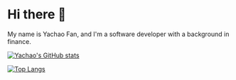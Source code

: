 # Hi there 👋

My name is Yachao Fan, and I'm a software developer with a background in finance. 


[![Yachao's GitHub stats](https://github-readme-stats.vercel.app/api?username=ycfan23&count_private=true&hide=stars&show_icons=true&theme=dracula&include_all_commits=true)](https://github.com/ycfan23/github-readme-stats) 

[![Top Langs](https://github-readme-stats.vercel.app/api/top-langs/?username=ycfan23)](https://github.com/ycfan23/github-readme-stats)
